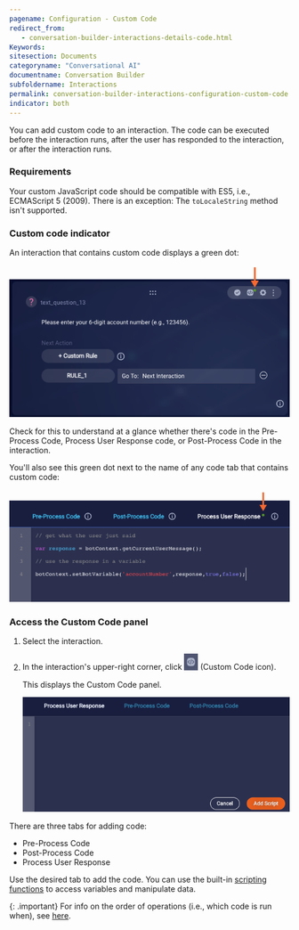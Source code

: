 ```yaml
---
pagename: Configuration - Custom Code
redirect_from:
   - conversation-builder-interactions-details-code.html
Keywords:
sitesection: Documents
categoryname: "Conversational AI"
documentname: Conversation Builder
subfoldername: Interactions
permalink: conversation-builder-interactions-configuration-custom-code.html
indicator: both
---
```


You can add custom code to an interaction. The code can be executed before the interaction runs, after the user has responded to the interaction, or after the interaction runs.

### Requirements

Your custom JavaScript code should be compatible with ES5, i.e., ECMAScript 5 (2009). There is an exception: The `toLocaleString` method isn't supported.

### Custom code indicator
An interaction that contains custom code displays a green dot:

<img style="width:600px" src="img/ConvoBuilder/interactions_codeIndicator.png">

Check for this to understand at a glance whether there's code in the Pre-Process Code, Process User Response code, or Post-Process Code in the interaction.

You'll also see this green dot next to the name of any code tab that contains custom code:

<img style="width:600px" src="img/ConvoBuilder/interactions_codeIndicator2.png">

### Access the Custom Code panel

1. Select the interaction.
2. In the interaction's upper-right corner, click <img class="inlineimage" style="width:25px" src="img/ConvoBuilder/icon_customCode_int.png"> (Custom Code icon).

    This displays the Custom Code panel.

    <img style="width:600px" class="fancyimage" src="img/ConvoBuilder/interactions_customCode2.png">

There are three tabs for adding code:

* Pre-Process Code
* Post-Process Code
* Process User Response

Use the desired tab to add the code. You can use the built-in [scripting functions](conversation-builder-scripting-functions-functions-list.html) to access variables and manipulate data.

{: .important}
For info on the order of operations (i.e., which code is run when), see [here](conversation-builder-interactions-interaction-basics.html#order-of-operations).
